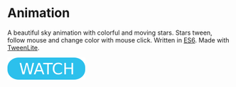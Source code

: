 # Animation

A beautiful sky animation with colorful and moving stars. Stars tween, follow mouse and change color with mouse click. Written in [ES6](https://www.ecma-international.org/ecma-262/6.0/). Made with [TweenLite](https://greensock.com/tweenlite).

[![button](watch.png)](https://berkerol.github.io/animation/animation.html)
